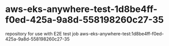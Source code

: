 # aws-eks-anywhere-test-1d8be4ff-f0ed-425a-9a8d-558198260c27-35
repository for use with E2E test job aws-eks-anywhere-test:1d8be4ff-f0ed-425a-9a8d-558198260c27-35
